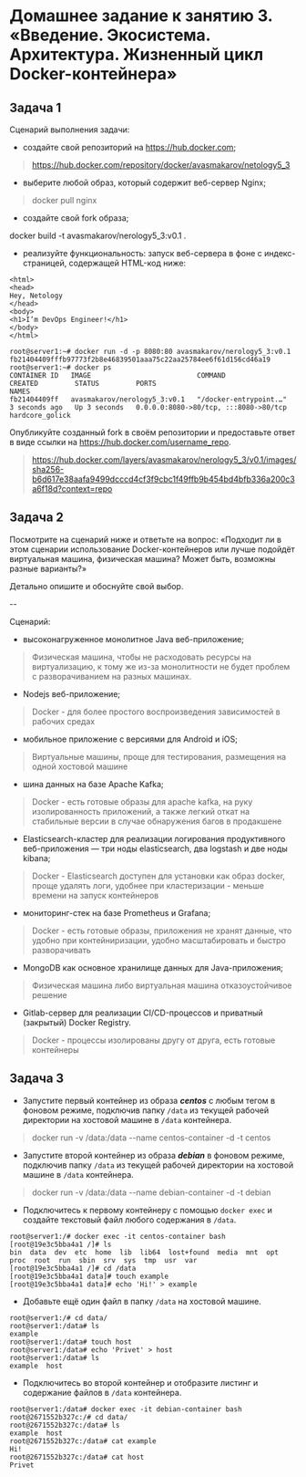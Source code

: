 
# Домашнее задание к занятию 3. «Введение. Экосистема. Архитектура. Жизненный цикл Docker-контейнера»

## Задача 1

Сценарий выполнения задачи:

- создайте свой репозиторий на https://hub.docker.com;

> https://hub.docker.com/repository/docker/avasmakarov/netology5_3

- выберите любой образ, который содержит веб-сервер Nginx;

> docker pull nginx

- создайте свой fork образа;

docker build -t avasmakarov/nerology5_3:v0.1 .

- реализуйте функциональность:
  запуск веб-сервера в фоне с индекс-страницей, содержащей HTML-код ниже:
```
<html>
<head>
Hey, Netology
</head>
<body>
<h1>I’m DevOps Engineer!</h1>
</body>
</html>
```

```
root@server1:~# docker run -d -p 8080:80 avasmakarov/nerology5_3:v0.1
fb21404409fffb97773f2b8e46839501aaa75c22aa25784ee6f61d156cd46a19
root@server1:~# docker ps
CONTAINER ID   IMAGE                          COMMAND                  CREATED         STATUS         PORTS                                   NAMES
fb21404409ff   avasmakarov/nerology5_3:v0.1   "/docker-entrypoint.…"   3 seconds ago   Up 3 seconds   0.0.0.0:8080->80/tcp, :::8080->80/tcp   hardcore_golick
```

Опубликуйте созданный fork в своём репозитории и предоставьте ответ в виде ссылки на https://hub.docker.com/username_repo.

> https://hub.docker.com/layers/avasmakarov/nerology5_3/v0.1/images/sha256-b6d617e38aafa9499dcccd4cf3f9cbc1f49ffb9b454bd4bfb336a200c3a6f18d?context=repo

## Задача 2

Посмотрите на сценарий ниже и ответьте на вопрос:
«Подходит ли в этом сценарии использование Docker-контейнеров или лучше подойдёт виртуальная машина, физическая машина? Может быть, возможны разные варианты?»

Детально опишите и обоснуйте свой выбор.

--

Сценарий:

- высоконагруженное монолитное Java веб-приложение;
> Физическая машина, чтобы не расходовать ресурсы на виртуализацию, к тому же из-за монолитности не будет проблем с разворачиванием на разных машинах.

- Nodejs веб-приложение;
> Docker - для более простого воспроизведения зависимостей в рабочих средах

- мобильное приложение c версиями для Android и iOS;
> Виртуальные машины, проще для тестирования, размещения на одной хостовой машине

- шина данных на базе Apache Kafka;
> Docker - есть готовые образы для apache kafka, на руку изолированность приложений, а также легкий откат на стабильные версии в случае обнаружения багов в продакшене

- Elasticsearch-кластер для реализации логирования продуктивного веб-приложения — три ноды elasticsearch, два logstash и две ноды kibana;
> Docker - Elasticsearch доступен для установки как образ docker, проще удалять логи, удобнее при кластеризации - меньше времени на запуск контейнеров

- мониторинг-стек на базе Prometheus и Grafana;
> Docker - есть готовые образы, приложения не хранят данные, что удобно при контейниризации, удобно масштабировать и быстро разворачивать

- MongoDB как основное хранилище данных для Java-приложения;
> Физическая машина либо виртуальная машина отказоустойчивое решение

- Gitlab-сервер для реализации CI/CD-процессов и приватный (закрытый) Docker Registry.
> Docker - процессы изолированы другу от друга, есть готовые контейнеры

## Задача 3

- Запустите первый контейнер из образа ***centos*** c любым тегом в фоновом режиме, подключив папку ```/data``` из текущей рабочей директории на хостовой машине в ```/data``` контейнера.
> docker run -v /data:/data --name centos-container -d -t centos

- Запустите второй контейнер из образа ***debian*** в фоновом режиме, подключив папку ```/data``` из текущей рабочей директории на хостовой машине в ```/data``` контейнера.
> docker run -v /data:/data --name debian-container -d -t debian

- Подключитесь к первому контейнеру с помощью ```docker exec``` и создайте текстовый файл любого содержания в ```/data```.
```
root@server1:/# docker exec -it centos-container bash
[root@19e3c5bba4a1 /]# ls
bin  data  dev  etc  home  lib  lib64  lost+found  media  mnt  opt  proc  root  run  sbin  srv  sys  tmp  usr  var
[root@19e3c5bba4a1 /]# cd /data
[root@19e3c5bba4a1 data]# touch example
[root@19e3c5bba4a1 data]# echo 'Hi!' > example
```

- Добавьте ещё один файл в папку ```/data``` на хостовой машине.
```
root@server1:/# cd data/
root@server1:/data# ls
example
root@server1:/data# touch host
root@server1:/data# echo 'Privet' > host
root@server1:/data# ls
example  host
```

- Подключитесь во второй контейнер и отобразите листинг и содержание файлов в ```/data``` контейнера.
```
root@server1:/data# docker exec -it debian-container bash
root@2671552b327c:/# cd data/
root@2671552b327c:/data# ls
example  host
root@2671552b327c:/data# cat example
Hi!
root@2671552b327c:/data# cat host
Privet
```

